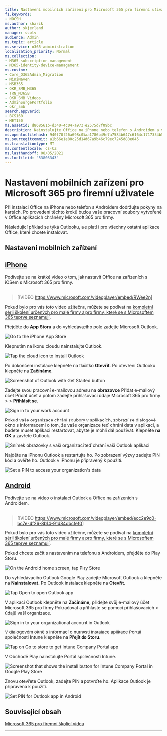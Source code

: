 ```yaml
---
title: Nastavení mobilních zařízení pro Microsoft 365 pro firemní uživatele
f1.keywords:
- NOCSH
ms.author: sharik
author: skjerland
manager: scotv
audience: Admin
ms.topic: article
ms.service: o365-administration
localization_priority: Normal
ms.collection:
- M365-subscription-management
- M365-identity-device-management
ms.custom:
- Core_O365Admin_Migration
- MiniMaven
- MSB365
- OKR_SMB_M365
- TRN_M365B
- OKR_SMB_Videos
- AdminSurgePortfolio
- okr_smb
search.appverid:
- BCS160
- MET150
ms.assetid: d868561b-d340-4c04-a973-e2575d7f09bc
description: Nainstalujte Office na iPhone nebo telefon s Androidem a vaše pracovní soubory v Office aplikacích budou chráněné Microsoft 365 pro firmy.
ms.openlocfilehash: 940f70f26a698c05aa1786b49e7a7584b647c6164c1717354b537398988ff4a7
ms.sourcegitcommit: a1b66e1e80c25d14d67a9b46c79ec7245d88e045
ms.translationtype: MT
ms.contentlocale: cs-CZ
ms.lasthandoff: 08/05/2021
ms.locfileid: "53803343"
---
```

# <a name="set-up-mobile-devices-for-microsoft-365-for-business-users"></a>Nastavení mobilních zařízení pro Microsoft 365 pro firemní uživatele

Při instalaci Office na iPhone nebo telefon s Androidem dodržujte pokyny na kartách. Po provedení těchto kroků budou vaše pracovní soubory vytvořené v Office aplikacích chráněny Microsoft 365 pro firmy.

Následující příklad se týká Outlooku, ale platí i pro všechny ostatní aplikace Office, které chcete instalovat.
  
## <a name="set-up-mobile-devices"></a>Nastavení mobilních zařízení

## <a name="iphone"></a>[iPhone](#tab/iPhone)
  
Podívejte se na krátké video o tom, jak nastavit Office na zařízeních s iOSem s Microsoft 365 pro firmy.<br><br>

> [!VIDEO https://www.microsoft.com/videoplayer/embed/RWee2n] 

Pokud bylo pro vás toto video užitečné, můžete se podívat na [kompletní sérii školení určených pro malé firmy a pro firmy, které se s Microsoftem 365 teprve seznamují](../business-video/index.yml).

Přejděte do **App Storu** a do vyhledávacího pole zadejte Microsoft Outlook.
  
![Go to the iPhone App Store](../media/886913de-76e5-4883-8ed0-4eb3ec06188f.png)
  
Klepnutím na ikonu cloudu nainstalujte Outlook.
  
![Tap the cloud icon to install Outlook](../media/665e1620-948a-4ab8-b914-dca49530142c.png)
  
Po dokončení instalace klepněte na tlačítko **Otevřít**. Po otevření Outlooku klepněte na **Začínáme**.
  
![Screenshot of Outlook with Get Started button](../media/005bedec-ae50-4d75-b3bb-e7cef9e2561c.png)
  
Zadejte svou pracovní e-mailovou adresu na **obrazovce** Přidat e-mailový účet Přidat účet a potom zadejte přihlašovací údaje Microsoft 365 pro firmy \>  \> **Přihlásit se**.
  
![Sign in to your work account](../media/3cef1fb5-7bec-4d3d-8542-872b731ce19f.png)
  
Pokud vaše organizace chrání soubory v aplikacích, zobrazí se dialogové okno s informacemi o tom, že vaše organizace teď chrání data v aplikaci, a budete muset aplikaci restartovat, abyste je mohli dál používat. Klepněte **na OK** a zavřete Outlook. 
  
![Snímek obrazovky s vaší organizací teď chrání vaši Outlook aplikaci](../media/fb4c1c84-b1e9-42e1-8070-c13dcf79fb09.png)
  
Najděte na iPhonu Outlook a restartujte ho. Po zobrazení výzvy zadejte PIN kód a ověřte ho. Outlook v iPhonu je připravený k použití.
  
![Set a PIN to access your organization's data](../media/64f2630b-3164-47a4-9dd6-ca0c29ed5fb3.png)
  
## <a name="android"></a>[Android](#tab/Android)
  
Podívejte se na video o instalaci Outlook a Office na zařízeních s Androidem.<br><br>

> [!VIDEO https://www.microsoft.com/videoplayer/embed/ecc2e9c0-bc7e-4f26-8b14-91d84dbcfef0] 

Pokud bylo pro vás toto video užitečné, můžete se podívat na [kompletní sérii školení určených pro malé firmy a pro firmy, které se s Microsoftem 365 teprve seznamují](../business-video/index.yml).

Pokud chcete začít s nastavením na telefonu s Androidem, přejděte do Play Storu.
  
![On the Android home screen, tap Play Store](../media/93df88e7-c778-40e1-b35e-868ca6e97f6c.png)
  
Do vyhledávacího Outlook Google Play zadejte Microsoft Outlook a klepněte na **Nainstalovat.** Po Outlook instalace klepněte na **Otevřít.**
  
![Tap Open to open Outlook app](../media/8b4c5937-8875-4b5a-a5b6-b8c6c9cd6240.png)
  
V aplikaci Outlook klepněte na **Začínáme,** přidejte svůj e-mailový účet Microsoft 365 pro firmy Pokračovat a přihlaste se pomocí přihlašovacích \> údajů vaší organizace.
  
![Sign in to your organizational account in Outlook](../media/18f67c66-4bab-4b99-94bd-080839312e29.png)
  
V dialogovém okně s informací o nutnosti instalace aplikace Portál společnosti Intune klepněte na **Přejít do Storu**.
  
![Tap on Go to store to get Intune Company Portal app](../media/a702d712-5622-45dd-a511-b1adaee63071.png)
  
V Obchodě Play nainstalujte Portál společnosti Intune.
  
![Screenshot that shows the install button for Intune Company Portal in Google Play Store](../media/5e0408f2-3f37-44dd-80ed-13ca2ac6df0c.png)
  
Znovu otevřete Outlook, zadejte PIN a potvrďte ho. Aplikace Outlook je připravená k použití.
  
![Set  PIN for Outlook app in Android](../media/edb91afb-f1ed-451a-bc6b-8ccba664e055.png)

## <a name="related-content"></a>Související obsah

[Microsoft 365 pro firemní školicí videa](../business-video/index.yml)

---
